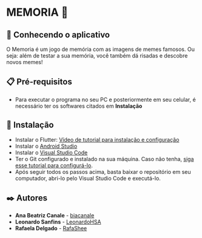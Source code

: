 # MEMORIA 🎲

## 🚀 Conhecendo o aplicativo
O Memoria é um jogo de memória com as imagens de memes famosos. Ou seja: além de testar a sua memória, você também dá risadas e descobre novos memes!

## 📋 Pré-requisitos
- Para executar o programa no seu PC e posteriormente em seu celular, é necessário ter os softwares citados em **Instalação**

## 🔧 Instalação
- Instalar o Flutter: [Vídeo de tutorial para instalação e configuração](https://www.youtube.com/watch?v=yuyoorvL1Y4)
- Instalar o [Android Studio](https://developer.android.com/studio)
- Instalar o [Visual Studio Code](https://code.visualstudio.com/download)
- Ter o Git configurado e instalado na sua máquina. Caso não tenha, [siga esse tutorial para configurá-lo](https://www.youtube.com/watch?v=NgWExh3bswg). 
- Após seguir todos os passos acima, basta baixar o repositório em seu computador, abri-lo pelo Visual Studio Code e executá-lo. 

## ✒️ Autores

* **Ana Beatriz Canale** - [biacanale](https://github.com/biacanale)
* **Leonardo Sanfins** - [LeonardoHSA](https://github.com/LeonardoHSA/)
* **Rafaela Delgado** - [RafaShee](https://github.com/RafaShee)

